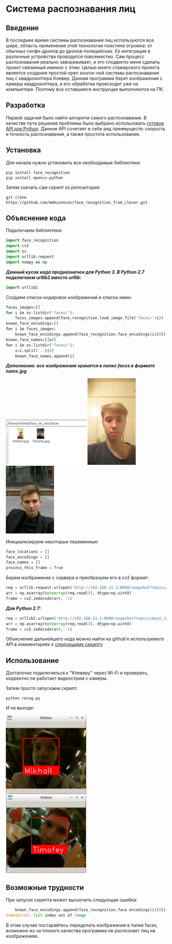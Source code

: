 # Система распознавания лиц

## Введение

В последнее время системы распознавания лиц используются все шире, область применения этой технологии поистине огромна: от обычных селфи-дронов до дронов-полицейских. Ее интеграция в различные устройства проводится повсеместно. Сам процесс распознавания реально завораживает, и это сподвигло меня сделать проект связанный именно с этим.  Целью моего стажерского проекта является создание простой open source-ной системы распознавания лиц с квадрокоптера Клевер. Данная программа берет изображения с камеры квадрокоптера, а его обработка происходит уже на компьютере. Поэтому все оставшиеся инструкции выполняются на ПК.

## Разработка

Первой задачей было найти алгоритм самого распознавания. В качестве пути решения проблемы было выбрано использовать [готовое API для Python](https://github.com/ageitgey/face_recognition). Данное API сочетает в себе ряд преимуществ: скорость и точность распознавания, а также простота использования.

## Установка

Для начала нужно установить все необходимые библиотеки:

```
pip install face_recognition
pip install opencv-python
```
Затем скачать сам скрипт из репозитория:

```
git clone https://github.com/mmkuznecov/face_recognition_from_clever.git
```
## Объяснение кода
Подключаем библиотеки:

```python
import face_recognition
import cv2
import os
import urllib.request
import numpy as np
```
***Данный кусок кода предназначен для Python 3. В Python 2.7 подключаем urllib2 вместо urllib:***

```python
import urllib2
```

Создаем список кодировок изображений и список имен:

```python
faces_images=[]
for i in os.listdir('faces/'):
    faces_images.append(face_recognition.load_image_file('faces/'+i))
known_face_encodings=[]
for i in faces_images:
    known_face_encodings.append(face_recognition.face_encodings(i)[0])
known_face_names=[]url
for i in os.listdir('faces/'):
    i=i.split('.')[0]
    known_face_names.append(i)
```
***Дополнение: все изображения хранятся в папке faces в формате name.jpg***

<img src="https://github.com/mmkuznecov/face_recognition_from_clever/blob/master/files/screen.jpg" width="50%">
<img src="https://github.com/mmkuznecov/face_recognition_from_clever/blob/master/faces/Mikhail.jpg" width="30%">
<img src="https://github.com/mmkuznecov/face_recognition_from_clever/blob/master/faces/Timofey.jpg" width="30%">

Инициализируем некоторые переменные:

```python
face_locations = []
face_encodings = []
face_names = []
process_this_frame = True
```
Берем изображение с сервера и преобразуем его в cv2 формат:

```python
req = urllib.request.urlopen('http://192.168.11.1:8080/snapshot?topic=/main_camera/image_raw')
arr = np.asarray(bytearray(req.read()), dtype=np.uint8)
frame = cv2.imdecode(arr, -1)
```

***Для Python 2.7:***

```python
req = urllib2.urlopen('http://192.168.11.1:8080/snapshot?topic=/main_camera/image_raw')
arr = np.asarray(bytearray(req.read()), dtype=np.uint8)
frame = cv2.imdecode(arr, -1)
```

Объяснение дальнейшего кода можно найти на github’е используемого API в комментариях к [следующему скрипту](https://github.com/ageitgey/face_recognition/blob/master/examples/facerec_from_webcam_faster.py)

## Использование

Достаточно подключиться к "Клеверу" через Wi-Fi и проверить, корректно ли работает видеострим с камеры.

Затем просто запускаем скрипт:

```
python recog.py
```
И на выходе:

<img src="https://github.com/mmkuznecov/face_recognition_from_clever/blob/master/files/Mikhail_output.jpg" width="50%">
<img src="https://github.com/mmkuznecov/face_recognition_from_clever/blob/master/files/Timofey_output.jpg" width="50%">

## Возможные трудности

При запуске скрипта может выскочить следующая ошибка:
```python
    known_face_encodings.append(face_recognition.face_encodings(i)[0])
IndexError: list index out of range
```
В этом случае постарайтесь переделать изображения  в папке faces, возможно из-за плохого качества программа не распознает лиц на изображениях.
